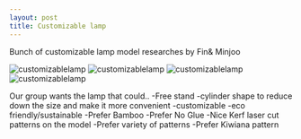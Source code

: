 ```yaml
---
layout: post
title: Customizable lamp
---
```


Bunch of customizable lamp model researches by Fin& Minjoo

![customizablelamp]({{site.baseurl}}/images/Finresearch.jpg)
![customizablelamp]({{site.baseurl}}/images/Finresearch2.jpg)
![customizablelamp]({{site.baseurl}}/images/Finresearch3.jpg)
![customizablelamp]({{site.baseurl}}/images/customizableresearch.png)

Our group wants the lamp that could..
-Free stand
-cylinder shape to reduce down the size and make it more convenient 
-customizable
-eco friendly/sustainable
-Prefer Bamboo
-Prefer No Glue
-Nice Kerf laser cut patterns on the model
-Prefer variety of patterns
-Prefer Kiwiana pattern